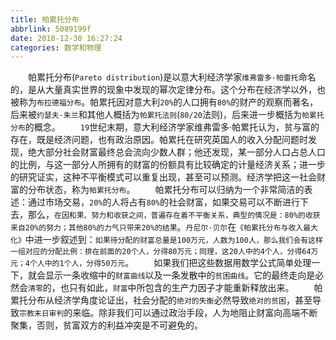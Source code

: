 ```yaml
---
title: 帕累托分布
abbrlink: 5089199f
date: 2018-12-30 16:27:24
categories: 数学和物理
---
```

&emsp;&emsp;帕累托分布(`Pareto distribution`)是以意大利经济学家`维弗雷多·帕雷托`命名的，是从大量真实世界的现象中发现的幂次定律分布。这个分布在经济学以外，也被称为`布拉德福分布`。帕累托因对意大利`20%`的人口拥有`80%`的财产的观察而著名，后来被`约瑟夫·朱兰`和其他人概括为`帕累托法则`(`80/20`法则)，后来进一步概括为`帕累托分布`的概念。
&emsp;&emsp;`19`世纪末期，意大利经济学家维弗雷多·帕累托认为，贫与富的存在，既是经济问题，也有政治原因。帕累托在研究英国人的收入分配问题时发现，绝大部分社会财富最终总会流向少数人群；他还发现，某一部分人口占总人口的比例，与这一部分人所拥有的财富的份额具有比较确定的计量经济关系；进一步的研究证实，这种不平衡模式可以重复出现，甚至可以预测。经济学把这一社会财富的分布状态，称为`帕累托分布`。
&emsp;&emsp;帕累托分布可以归纳为一个非常简洁的表述：通过市场交易，`20%`的人将占有`80%`的社会财富，如果交易可以不断进行下去，那么，`在因和果、努力和收获之间，普遍存在着不平衡关系，典型的情况是：80%的收获来自20%的努力；其他80%的力气只带来20%的结果`。`丹尼尔·贝尔`在`《帕累托分布与收入最大化》`中进一步叙述到：`如果待分配的财富总量是100万元，人数为100人，那么我们会有这样一组对应的分配比例：排在前面的20个人，分得80万元；同理，这20人中的4个人，分得64万元；4个人中的1个人，分得50万元`。
&emsp;&emsp;如果我们把这些数据用数学公式简单处理一下，就会显示一条收缩中的`财富曲线`以及一条发散中的`贫困曲线`。它的最终走向是必然会`清零`的，也只有如此，`财富`中所包含的生产力因子才能重新释放出来。
&emsp;&emsp;帕累托分布从经济学角度论证出，社会分配的`绝对的失衡`必然导致`绝对的贫困`，甚至导致`宗教末日审判`的来临。除非我们可以通过政治手段，人为地阻止财富向高端不断聚集，否则，贫富双方的利益冲突是不可避免的。
